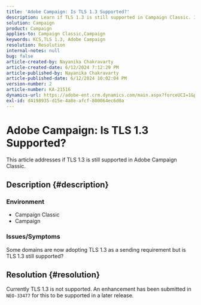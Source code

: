 ```yaml
---
title: 'Adobe Campaign: Is TLS 1.3 Supported?'
description: Learn if TLS 1.3 is still supported in Campaign Classic. It is expected to be supported at a later release.
solution: Campaign
product: Campaign
applies-to: Campaign Classic,Campaign
keywords: KCS,TLS 1.3, Adobe Campaign
resolution: Resolution
internal-notes: null
bug: false
article-created-by: Nayanika Chakravarty
article-created-date: 6/12/2024 7:12:29 PM
article-published-by: Nayanika Chakravarty
article-published-date: 6/12/2024 10:02:04 PM
version-number: 2
article-number: KA-21516
dynamics-url: https://adobe-ent.crm.dynamics.com/main.aspx?forceUCI=1&pagetype=entityrecord&etn=knowledgearticle&id=6a84efb0-ef28-ef11-840a-000d3a3764e0
exl-id: d4198935-d15e-4a8e-afcf-800064ec6d0a
---
```

# Adobe Campaign: Is TLS 1.3 Supported?


This article addresses if TLS 1.3 is still supported in Adobe Campaign Classic.

## Description {#description}


### <b>Environment</b>

- Campaign Classic
- Campaign


### <b>Issues/Symptoms</b>

Some domains are now adopting TLS 1.3 as a sending requirement but is TLS 1.3 still supported?


## Resolution {#resolution}


Currently TLS 1.3 is not supported. An enhancement has been submitted in `NEO-33477` for this to be supported in a later release.
